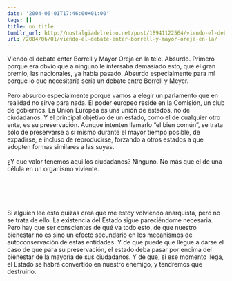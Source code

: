 ```yaml
---
date: '2004-06-01T17:46:00+01:00'
tags: []
title: no title
tumblr_url: http://nostalgiadelreino.net/post/18941122564/viendo-el-debate-enter-borrell-y-mayor-oreja-en-la
url: /2004/06/01/viendo-el-debate-enter-borrell-y-mayor-oreja-en-la/
---
```


<p>Viendo el debate enter Borrell y Mayor Oreja en la tele. Absurdo. Primero porque era obvio que a ninguno le intersaba demasiado esto, que el gran premio, las nacionales, ya había pasado. Absurdo especialmente para mí porque lo que necesitaría sería un debate entre Borrell y Meyer.<br/><br/>Pero absurdo especialmente porque vamos a elegir un parlamento que en realidad no sirve para nada. El poder europeo reside en la Comisión, un club de gobiernos. La Unión Europea es una unión de estados, no de ciudadanos. Y el principal objetivo de un estado, como el de cualquier otro ente, es su preservación. Aunque intenten llamarlo &ldquo;el bien común&rdquo;, se trata sólo de preservarse a sí mismo durante el mayor tiempo posible, de expadirse, e incluso de reproducirse, forzando a otros estados a que adopten formas similares a las suyas.<br/><br/>¿Y que valor tenemos aquí los ciudadanos? Ninguno. No más que el de una célula en un organismo viviente.<br/><br/><br/><br/><br/><br/>Si alguien lee esto quizás crea que me estoy volviendo anarquista, pero no se trata de ello. La existencia del Estado sigue pareciéndome necesaria. Pero hay que ser conscientes de qué va todo esto, de que nuestro bienestar no es sino un efecto secundario en los mecanismos de autoconservación de estas entidades. Y de que puede que llegue a darse el caso de que para su preservación, el estado deba pasar por encima del bienestar de la mayoría de sus ciudadanos. Y de que, si ese momento llega, el  Estado se habrá convertido en nuestro enemigo, y tendremos que destruirlo. </p><div class="blogger-post-footer"><img width="1" height="1" src="https://blogger.googleusercontent.com/tracker/1180118427259117074-4105031649622735714?l=nostalgiadelreino.blogspot.com" alt=""/></div>